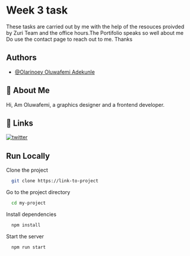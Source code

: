 
# Week 3 task

These tasks are carried out by me with the help of the resouces proivded
by Zuri Team and the office hours.The Portifolio speaks so well about me
Do use the contact page to reach out to me. Thanks


## Authors

- [@Olarinoey Oluwafemi Adekunle](https://www.github.com/femphihx)


## 🚀 About Me
Hi, Am Oluwafemi, a graphics designer and a frontend developer.


## 🔗 Links
[![twitter](https://img.shields.io/badge/twitter-1DA1F2?style=for-the-badge&logo=twitter&logoColor=white)](https://twitter.com/femphix)


## Run Locally

Clone the project

```bash
  git clone https://link-to-project
```

Go to the project directory

```bash
  cd my-project
```

Install dependencies

```bash
  npm install
```

Start the server

```bash
  npm run start
```

